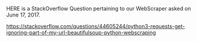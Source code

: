 HERE is a StackOverflow Question pertaining to our WebScraper asked on June 17, 2017. 


https://stackoverflow.com/questions/44605244/python3-requests-get-ignoring-part-of-my-url-beautifulsoup-python-webscraping
